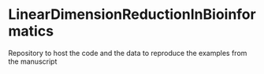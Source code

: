 # LinearDimensionReductionInBioinformatics
Repository to host the code and the data to reproduce the examples from the manuscript
